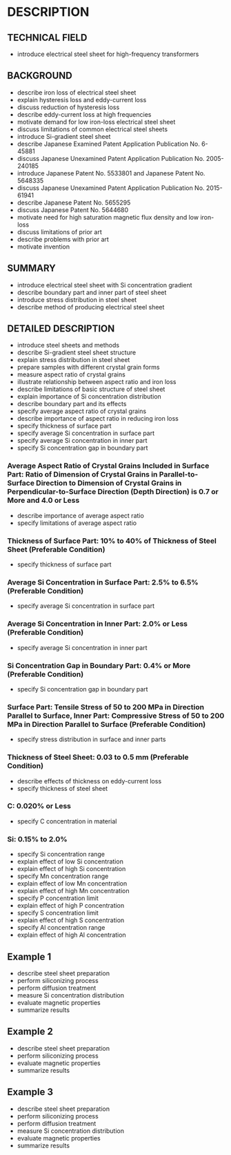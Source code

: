 # DESCRIPTION

## TECHNICAL FIELD

- introduce electrical steel sheet for high-frequency transformers

## BACKGROUND

- describe iron loss of electrical steel sheet
- explain hysteresis loss and eddy-current loss
- discuss reduction of hysteresis loss
- describe eddy-current loss at high frequencies
- motivate demand for low iron-loss electrical steel sheet
- discuss limitations of common electrical steel sheets
- introduce Si-gradient steel sheet
- describe Japanese Examined Patent Application Publication No. 6-45881
- discuss Japanese Unexamined Patent Application Publication No. 2005-240185
- introduce Japanese Patent No. 5533801 and Japanese Patent No. 5648335
- discuss Japanese Unexamined Patent Application Publication No. 2015-61941
- describe Japanese Patent No. 5655295
- discuss Japanese Patent No. 5644680
- motivate need for high saturation magnetic flux density and low iron-loss
- discuss limitations of prior art
- describe problems with prior art
- motivate invention

## SUMMARY

- introduce electrical steel sheet with Si concentration gradient
- describe boundary part and inner part of steel sheet
- introduce stress distribution in steel sheet
- describe method of producing electrical steel sheet

## DETAILED DESCRIPTION

- introduce steel sheets and methods
- describe Si-gradient steel sheet structure
- explain stress distribution in steel sheet
- prepare samples with different crystal grain forms
- measure aspect ratio of crystal grains
- illustrate relationship between aspect ratio and iron loss
- describe limitations of basic structure of steel sheet
- explain importance of Si concentration distribution
- describe boundary part and its effects
- specify average aspect ratio of crystal grains
- describe importance of aspect ratio in reducing iron loss
- specify thickness of surface part
- specify average Si concentration in surface part
- specify average Si concentration in inner part
- specify Si concentration gap in boundary part

### Average Aspect Ratio of Crystal Grains Included in Surface Part: Ratio of Dimension of Crystal Grains in Parallel-to-Surface Direction to Dimension of Crystal Grains in Perpendicular-to-Surface Direction (Depth Direction) is 0.7 or More and 4.0 or Less

- describe importance of average aspect ratio
- specify limitations of average aspect ratio

### Thickness of Surface Part: 10% to 40% of Thickness of Steel Sheet (Preferable Condition)

- specify thickness of surface part

### Average Si Concentration in Surface Part: 2.5% to 6.5% (Preferable Condition)

- specify average Si concentration in surface part

### Average Si Concentration in Inner Part: 2.0% or Less (Preferable Condition)

- specify average Si concentration in inner part

### Si Concentration Gap in Boundary Part: 0.4% or More (Preferable Condition)

- specify Si concentration gap in boundary part

### Surface Part: Tensile Stress of 50 to 200 MPa in Direction Parallel to Surface, Inner Part: Compressive Stress of 50 to 200 MPa in Direction Parallel to Surface (Preferable Condition)

- specify stress distribution in surface and inner parts

### Thickness of Steel Sheet: 0.03 to 0.5 mm (Preferable Condition)

- describe effects of thickness on eddy-current loss
- specify thickness of steel sheet

### C: 0.020% or Less

- specify C concentration in material

### Si: 0.15% to 2.0%

- specify Si concentration range
- explain effect of low Si concentration
- explain effect of high Si concentration
- specify Mn concentration range
- explain effect of low Mn concentration
- explain effect of high Mn concentration
- specify P concentration limit
- explain effect of high P concentration
- specify S concentration limit
- explain effect of high S concentration
- specify Al concentration range
- explain effect of high Al concentration

## Example 1

- describe steel sheet preparation
- perform siliconizing process
- perform diffusion treatment
- measure Si concentration distribution
- evaluate magnetic properties
- summarize results

## Example 2

- describe steel sheet preparation
- perform siliconizing process
- evaluate magnetic properties
- summarize results

## Example 3

- describe steel sheet preparation
- perform siliconizing process
- perform diffusion treatment
- measure Si concentration distribution
- evaluate magnetic properties
- summarize results

